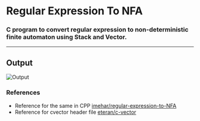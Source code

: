 # Regular Expression To NFA
### C program to convert regular expression to non-deterministic finite automaton using Stack and Vector.
---
## Output
![Output](C/Output.png?raw=true "Output")

### References
- Reference for the same in CPP [imehar/regular-expression-to-NFA](https://github.com/imehar/regular-expression-to-NFA)
- Reference for cvector header file [eteran/c-vector](https://github.com/eteran/c-vector)
